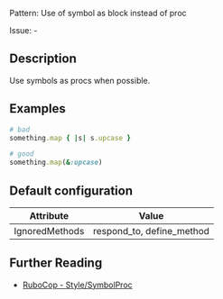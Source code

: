 Pattern: Use of symbol as block instead of proc

Issue: -

## Description

Use symbols as procs when possible.

## Examples

```ruby
# bad
something.map { |s| s.upcase }

# good
something.map(&:upcase)
```

## Default configuration

Attribute | Value
--- | ---
IgnoredMethods | respond_to, define_method

## Further Reading

* [RuboCop - Style/SymbolProc](https://docs.rubocop.org/rubocop/cops_style.html#stylesymbolproc)
